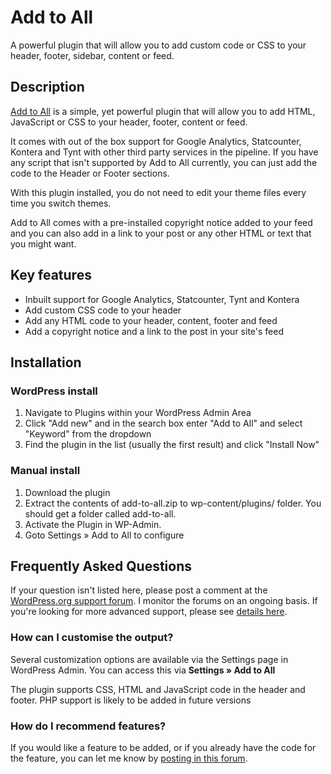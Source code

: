 # Add to All

A powerful plugin that will allow you to add custom code or CSS to your header, footer, sidebar, content or feed.

## Description

[Add to All](http://ajaydsouza.com/wordpress/plugins/add-to-all/) is a simple, yet powerful plugin that will allow you to add HTML, JavaScript or CSS to your header, footer, content or feed.

It comes with out of the box support for Google Analytics, Statcounter, Kontera and Tynt with other third party services in the pipeline. If you have any script that isn't supported by Add to All currently, you can just add the code to the Header or Footer sections.

With this plugin installed, you do not need to edit your theme files every time you switch themes.

Add to All comes with a pre-installed copyright notice added to your feed and you can also add in a link to your post or any other HTML or text that you might want.


## Key features

* Inbuilt support for Google Analytics, Statcounter, Tynt and Kontera
* Add custom CSS code to your header
* Add any HTML code to your header, content, footer and feed
* Add a copyright notice and a link to the post in your site's feed


## Installation

### WordPress install

1. Navigate to Plugins within your WordPress Admin Area
2. Click "Add new" and in the search box enter "Add to All" and select "Keyword" from the dropdown
3. Find the plugin in the list (usually the first result) and click "Install Now"

### Manual install

1. Download the plugin
2. Extract the contents of add-to-all.zip to wp-content/plugins/ folder. You should get a folder called add-to-all.
3. Activate the Plugin in WP-Admin. 
4. Goto Settings &raquo; Add to All to configure


## Frequently Asked Questions

If your question isn't listed here, please post a comment at the [WordPress.org support forum](http://wordpress.org/support/plugin/add-to-all). I monitor the forums on an ongoing basis. If you're looking for more advanced support, please see [details here](http://wordpress.org/support/plugin/add-to-all).

### How can I customise the output?

Several customization options are available via the Settings page in WordPress Admin. You can access this via **Settings &raquo; Add to All**

The plugin supports CSS, HTML and JavaScript code in the header and footer. PHP support is likely to be added in future versions

### How do I recommend features?

If you would like a feature to be added, or if you already have the code for the feature, you can let me know by [posting in this forum](http://wordpress.org/support/plugin/add-to-all).
